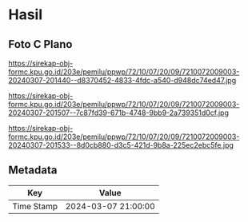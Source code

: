 # Hasil

## Foto C Plano

https://sirekap-obj-formc.kpu.go.id/203e/pemilu/ppwp/72/10/07/20/09/7210072009003-20240307-201440--d8370452-4833-4fdc-a540-d948dc74ed47.jpg

https://sirekap-obj-formc.kpu.go.id/203e/pemilu/ppwp/72/10/07/20/09/7210072009003-20240307-201507--7c87fd39-671b-4748-9bb9-2a739351d0cf.jpg

https://sirekap-obj-formc.kpu.go.id/203e/pemilu/ppwp/72/10/07/20/09/7210072009003-20240307-201533--8d0cb880-d3c5-421d-9b8a-225ec2ebc5fe.jpg


## Metadata

| Key        | Value               |
| ---------- | ------------------- |
| Time Stamp | 2024-03-07 21:00:00 |



